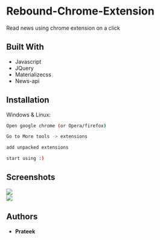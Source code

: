 # Rebound-Chrome-Extension
Read news using chrome extension on a click


## Built With

* Javascript
* JQuery
* Materializecss
* News-api

## Installation

Windows & Linux:

```sh
Open google chrome (or Opera/firefox)
```

```sh
Go to More tools -> extensions
```

```sh
add unpacked extensions
```

```sh
start using :)
```

## Screenshots

<img src="https://prateek76.github.io/Rebound-Chrome-Extension/screenshots/img1.png">
<br>
<img src="https://prateek76.github.io/Rebound-Chrome-Extension/screenshots/img2.png">





## Authors

* **Prateek** 
